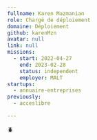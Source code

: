 ```yaml
---
fullname: Karen Mazmanian
role: Chargé de déploiement
domaine: Déploiement
github: karenMzn
avatar: null
link: null
missions:
  - start: 2022-04-27
    end: 2023-02-28
    status: independent
    employer: MALT
startups:
  - annuaire-entreprises
previously:
  - acceslibre

---
```

🪲
